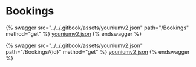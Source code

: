 # Bookings

{% swagger src="../../.gitbook/assets/youniumv2.json" path="/Bookings" method="get" %}
[youniumv2.json](../../.gitbook/assets/youniumv2.json)
{% endswagger %}

{% swagger src="../../.gitbook/assets/youniumv2.json" path="/Bookings/{id}" method="get" %}
[youniumv2.json](../../.gitbook/assets/youniumv2.json)
{% endswagger %}
